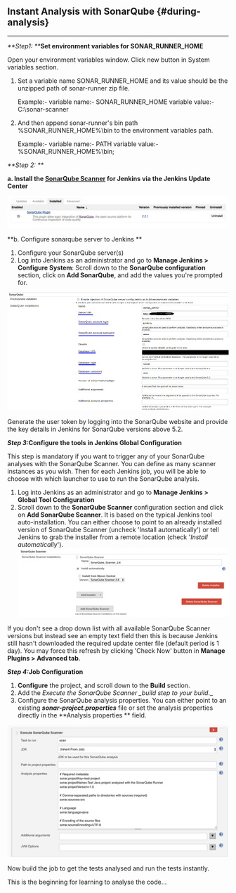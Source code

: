## Instant Analysis with SonarQube {#during-analysis}

---

_**Step1: **_**Set environment variables for SONAR\_RUNNER\_HOME**

Open your environment variables window. Click new button in System variables section.

1. Set a variable name SONAR\_RUNNER\_HOME and its value should be the unzipped path of sonar-runner zip file.

   Example:- variable name:- SONAR\_RUNNER\_HOME variable value:- C:\sonar-scanner

2. And then append sonar-runner's bin path %SONAR\_RUNNER\_HOME%\bin to the environment variables path.

   Example:- variable name:- PATH variable value:- %SONAR\_RUNNER\_HOME%\bin;

_**Step 2: **_

**a. Install the **[**SonarQube Scanner**](https://plugins.jenkins.io/sonar)** for Jenkins via the Jenkins Update Center**

![](/assets/plugin_install.png)

**b. Configure sonarqube server to Jenkins **

1. Configure your SonarQube server\(s\)
2. Log into Jenkins as an administrator and go to **Manage Jenkins &gt; Configure System**: Scroll down to the **SonarQube configuration** section, click on **Add SonarQube**, and add the values you're prompted for.

![](/assets/SonarQubeConfiguration.png)

Generate the user token by logging into the SonarQube website and provide the key details in Jenkins for SonarQube versions above 5.2.

_**Step 3:**_**Configure the tools in Jenkins Global Configuration**

This step is mandatory if you want to trigger any of your SonarQube analyses with the SonarQube Scanner. You can define as many scanner instances as you wish. Then for each Jenkins job, you will be able to choose with which launcher to use to run the SonarQube analysis.

1. Log into Jenkins as an administrator and go to **Manage Jenkins &gt; Global Tool Configuration**
2. Scroll down to the **SonarQube Scanner** configuration section and click on **Add SonarQube Scanner**. It is based on the typical Jenkins tool auto-installation. You can either choose to point to an already installed version of SonarQube Scanner \(uncheck 'Install automatically'\) or tell Jenkins to grab the installer from a remote location \(check '_Install automatically_'\).
   ![](/assets/sonarqube_scanner.png)

If you don't see a drop down list with all available SonarQube Scanner versions but instead see an empty text field then this is because Jenkins still hasn't downloaded the required update center file \(default period is 1 day\). You may force this refresh by clicking 'Check Now' button in **Manage Plugins &gt; Advanced tab**.

_**Step 4:**_**Job Configuration**

1. **Configure** the project, and scroll down to the **Build** section.
2. Add the _Execute the SonarQube Scanner \_build step to your build_.\_
3. Configure the SonarQube analysis properties. You can either point to an existing _**sonar-project.properties**_ file or set the analysis properties directly in the **Analysis properties ** field.

![](/assets/sonarqube_job_config.png)

Now build the job to get the tests analysed and run the tests instantly.

This is the beginning for learning to analyse the code...

